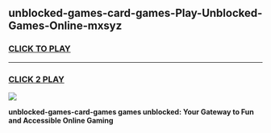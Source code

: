 
## unblocked-games-card-games-Play-Unblocked-Games-Online-mxsyz
<h3>
<a href="https://premium76.site?title=unblocked-games-card-games&ref=24A">CLICK TO PLAY</a></h3>
<hr>

<h3>
<a href="https://premium76.site?title=unblocked-games-card-games&ref=24A">CLICK 2 PLAY</a>
  
</h3>

<a href="https://premium76.site?title=unblocked-games-card-games&ref=24A"><img src="https://clearcache.store/games.png"></a>


**unblocked-games-card-games games unblocked: Your Gateway to Fun and Accessible Online Gaming**
